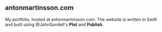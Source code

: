 ## antonmartinsson.com

My portfolio, hosted at antonmartinsson.com. The website is written in Swift and built using @JohnSundell's **Plot** and **Publish**.
